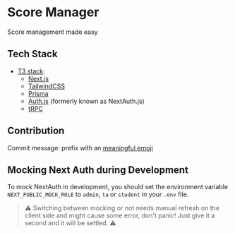 # Score Manager

Score management made easy

## Tech Stack

- [T3 stack](https://create.t3.gg):
  - [Next.js](https://nextjs.org)
  - [TailwindCSS](https://tailwindcss.com)
  - [Prisma](https://prisma.io)
  - [Auth.js](https://authjs.dev) (formerly known as NextAuth.js)
  - [tRPC](https://trpc.io)

## Contribution

Commit message: prefix with an [meaningful emoji](https://gitmoji.dev)

## Mocking Next Auth during Development

To mock NextAuth in development, you should set the environment variable `NEXT_PUBLIC_MOCK_ROLE` to `admin`, `ta` or `student` in your `.env` file.

> ⚠️ Switching between mocking or not needs manual refresh on the client side and might cause some error, don't panic! Just give it a second and it will be settled. ⚠️
